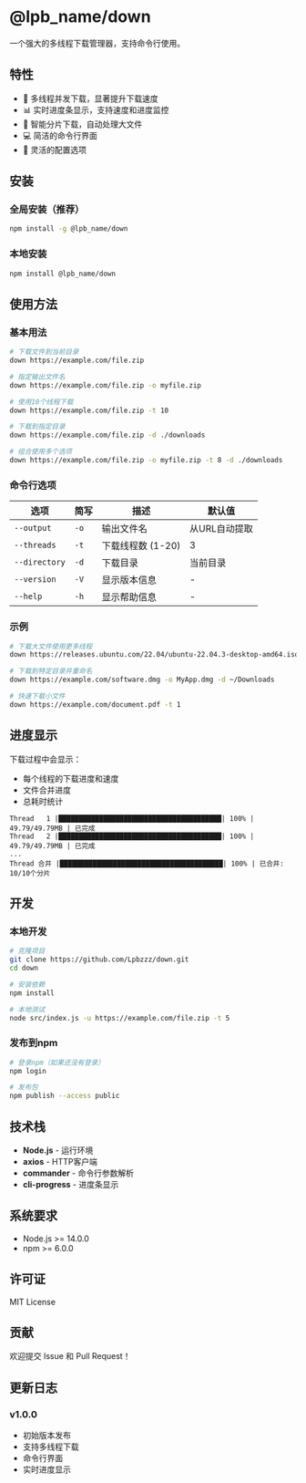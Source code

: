 # @lpb_name/down

一个强大的多线程下载管理器，支持命令行使用。

## 特性

- 🚀 多线程并发下载，显著提升下载速度
- 📊 实时进度条显示，支持速度和进度监控
- 🎯 智能分片下载，自动处理大文件
- 💻 简洁的命令行界面
- 🔧 灵活的配置选项

## 安装

### 全局安装（推荐）

```bash
npm install -g @lpb_name/down
```

### 本地安装

```bash
npm install @lpb_name/down
```

## 使用方法

### 基本用法

```bash
# 下载文件到当前目录
down https://example.com/file.zip

# 指定输出文件名
down https://example.com/file.zip -o myfile.zip

# 使用10个线程下载
down https://example.com/file.zip -t 10

# 下载到指定目录
down https://example.com/file.zip -d ./downloads

# 组合使用多个选项
down https://example.com/file.zip -o myfile.zip -t 8 -d ./downloads
```

### 命令行选项

| 选项 | 简写 | 描述 | 默认值 |
|------|------|------|--------|
| `--output` | `-o` | 输出文件名 | 从URL自动提取 |
| `--threads` | `-t` | 下载线程数 (1-20) | 3 |
| `--directory` | `-d` | 下载目录 | 当前目录 |
| `--version` | `-V` | 显示版本信息 | - |
| `--help` | `-h` | 显示帮助信息 | - |

### 示例

```bash
# 下载大文件使用更多线程
down https://releases.ubuntu.com/22.04/ubuntu-22.04.3-desktop-amd64.iso -t 16

# 下载到特定目录并重命名
down https://example.com/software.dmg -o MyApp.dmg -d ~/Downloads

# 快速下载小文件
down https://example.com/document.pdf -t 1
```

## 进度显示

下载过程中会显示：
- 每个线程的下载进度和速度
- 文件合并进度
- 总耗时统计

```
Thread   1 |████████████████████████████████████████| 100% | 49.79/49.79MB | 已完成
Thread   2 |████████████████████████████████████████| 100% | 49.79/49.79MB | 已完成
...
Thread 合并 |████████████████████████████████████████| 100% | 已合并: 10/10个分片
```

## 开发

### 本地开发

```bash
# 克隆项目
git clone https://github.com/Lpbzzz/down.git
cd down

# 安装依赖
npm install

# 本地测试
node src/index.js -u https://example.com/file.zip -t 5
```

### 发布到npm

```bash
# 登录npm（如果还没有登录）
npm login

# 发布包
npm publish --access public
```

## 技术栈

- **Node.js** - 运行环境
- **axios** - HTTP客户端
- **commander** - 命令行参数解析
- **cli-progress** - 进度条显示

## 系统要求

- Node.js >= 14.0.0
- npm >= 6.0.0

## 许可证

MIT License

## 贡献

欢迎提交 Issue 和 Pull Request！

## 更新日志

### v1.0.0
- 初始版本发布
- 支持多线程下载
- 命令行界面
- 实时进度显示